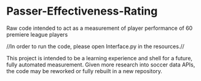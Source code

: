 # Passer-Effectiveness-Rating
Raw code intended to act as a measurement of player performance of 60 premiere league players

//In order to run the code, please open Interface.py in the resources.//

This project is intended to be a learning experience and shell for a future, fully automated measurement.
Given more research into soccer data APIs, the code may be reworked or fully rebuilt in a new repository.
